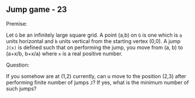 ## Jump game - 23

Premise:

Let `G` be an infinitely large square grid. A point (a,b) on `G` is one which is `a` units horizontal and `b` units vertical from the starting vertex (0,0). A jump `J(x)` is defined such that on performing the jump, you move from (a,
b) to (a+x/b, b+x/a) where `x` is a real positive number.

Question:

If you somehow are at (1,2) currently, can u move to the position (2,3) after performing finite number of jumps `J`?
If yes, what is the minimum number of such jumps?

